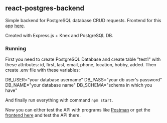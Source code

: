 ## react-postgres-backend

Simple backend for PostgreSQL database CRUD requests. Frontend for this app [here](https://github.com/Azargaz/CRUD-practice-backend).

Created with Express.js + Knex and PostgreSQL DB.

### Running

First you need to create PostgreSQL Database and create table "test1" with these attributes: 
id, first, last, email, phone, location, hobby, added.
Then create .env file with these variables:

DB_USER="your database username"
DB_PASS="your db user's password"
DB_NAME="your database name"
DB_SCHEMA="schema in which you have"

And finally run everything with command `npm start`.

Now you can either test the API with programs like [Postman](https://www.getpostman.com/) or get the [frontend here](https://github.com/Azargaz/CRUD-practice-backend) and test the API there.
